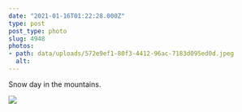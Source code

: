 ```yaml
---
date: "2021-01-16T01:22:28.000Z"
type: post 
post_type: photo
slug: 4948
photos: 
- path: data/uploads/572e9ef1-80f3-4412-96ac-7183d095ed0d.jpeg
  alt: 
---
```

Snow day in the mountains. 


![](https://brandontreb.com/data/uploads/572e9ef1-80f3-4412-96ac-7183d095ed0d.jpeg)
